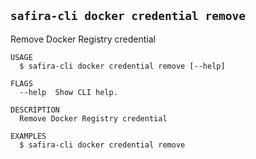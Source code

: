 <!-- order:14 -->
<!-- PLEASE! Don't edit this file, auto generated! -->

## `safira-cli docker credential remove`

Remove Docker Registry credential

```
USAGE
  $ safira-cli docker credential remove [--help]

FLAGS
  --help  Show CLI help.

DESCRIPTION
  Remove Docker Registry credential

EXAMPLES
  $ safira-cli docker credential remove
```
